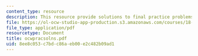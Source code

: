 ```yaml
---
content_type: resource
description: This resource provide solutions to final practice problems.
file: https://ol-ocw-studio-app-production.s3.amazonaws.com/courses/18-01-single-variable-calculus-fall-2005/8ee8c053c7bdc86aeb00e2c482b09ad1_ocwpracsolns.pdf
file_type: application/pdf
resourcetype: Document
title: ocwpracsolns.pdf
uid: 8ee8c053-c7bd-c86a-eb00-e2c482b09ad1
---
```

